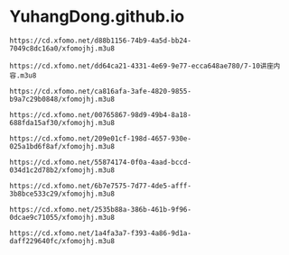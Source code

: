 # YuhangDong.github.io

```url
https://cd.xfomo.net/d88b1156-74b9-4a5d-bb24-7049c8dc16a0/xfomojhj.m3u8
```
```url
https://cd.xfomo.net/dd64ca21-4331-4e69-9e77-ecca648ae780/7-10讲座内容.m3u8
```
```url
https://cd.xfomo.net/ca816afa-3afe-4820-9855-b9a7c29b0848/xfomojhj.m3u8
```
```url
https://cd.xfomo.net/00765867-98d9-49b4-8a18-688fda15af30/xfomojhj.m3u8
```
```url
https://cd.xfomo.net/209e01cf-198d-4657-930e-025a1bd6f8af/xfomojhj.m3u8
```
```url
https://cd.xfomo.net/55874174-0f0a-4aad-bccd-034d1c2d78b2/xfomojhj.m3u8
```
```url
https://cd.xfomo.net/6b7e7575-7d77-4de5-afff-3b8bce533c29/xfomojhj.m3u8
```
```url
https://cd.xfomo.net/2535b88a-386b-461b-9f96-0dcae9c71055/xfomojhj.m3u8
```
```url
https://cd.xfomo.net/1a4fa3a7-f393-4a86-9d1a-daff229640fc/xfomojhj.m3u8
```
